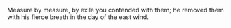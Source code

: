 Measure by measure, by exile you contended with them; he removed them with his fierce breath in the day of the east wind.

